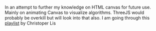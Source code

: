 In an attempt to further my knowledge on HTML canvas for future use.
Mainly on animating Canvas to visualize algorithms. ThreeJS would probably be overkill but will look into that also.
I am going through this [playlist](https://www.youtube.com/watch?v=EO6OkltgudE&list=PLpPnRKq7eNW3We9VdCfx9fprhqXHwTPXL) by Christoper Lis
